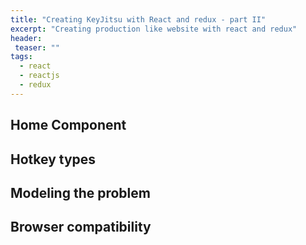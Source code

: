 ```yaml
---
title: "Creating KeyJitsu with React and redux - part II"
excerpt: "Creating production like website with react and redux"
header:
 teaser: ""
tags: 
  - react
  - reactjs
  - redux
--- 
```


## Home Component 

## Hotkey types

## Modeling the problem

## Browser compatibility
